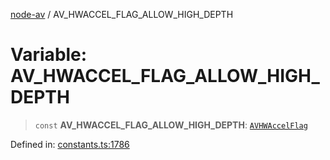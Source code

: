 [node-av](../globals.md) / AV\_HWACCEL\_FLAG\_ALLOW\_HIGH\_DEPTH

# Variable: AV\_HWACCEL\_FLAG\_ALLOW\_HIGH\_DEPTH

> `const` **AV\_HWACCEL\_FLAG\_ALLOW\_HIGH\_DEPTH**: [`AVHWAccelFlag`](../type-aliases/AVHWAccelFlag.md)

Defined in: [constants.ts:1786](https://github.com/seydx/av/blob/f8631fc881b394300b1479f511d55cf1c370a87f/src/constants/constants.ts#L1786)
